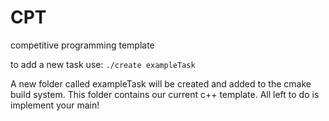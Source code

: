 # CPT
competitive programming template

to add a new task use:
``./create exampleTask``

A new folder called exampleTask will be created and added to the cmake build system. This folder contains our current c++ template. All left to do is implement your main!

